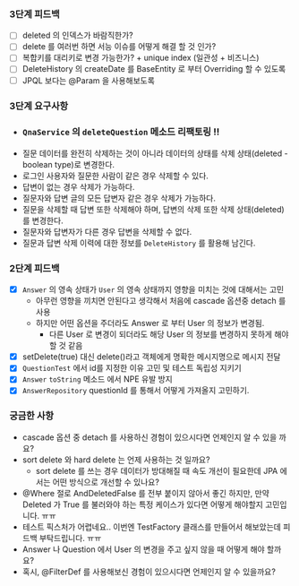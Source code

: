 ### 3단계 피드백

- [ ] deleted 의 인덱스가 바람직한가?
- [ ] delete 를 여러번 하면 서능 이슈를 어떻게 해결 할 것 인가?
- [ ] 복합키를 대리키로 변경 가능한가? + unique index (일관성 + 비즈니스)
- [ ] DeleteHistory 의 createDate 를 BaseEntity 로 부터 Overriding 할 수 있도록
- [ ] JPQL 보다는 @Param 을 사용해보도록

### 3단계 요구사항

- ### `QnaService` 의 `deleteQuestion` 메소드 리팩토링 !!
- 질문 데이터를 완전히 삭제하는 것이 아니라 데이터의 상태를 삭제 상태(deleted - boolean type)로 변경한다.
- 로그인 사용자와 질문한 사람이 같은 경우 삭제할 수 있다.
- 답변이 없는 경우 삭제가 가능하다.
- 질문자와 답변 글의 모든 답변자 같은 경우 삭제가 가능하다.
- 질문을 삭제할 때 답변 또한 삭제해야 하며, 답변의 삭제 또한 삭제 상태(deleted)를 변경한다.
- 질문자와 답변자가 다른 경우 답변을 삭제할 수 없다.
- 질문과 답변 삭제 이력에 대한 정보를 `DeleteHistory` 를 활용해 남긴다.

### 2단계 피드백
- [x] `Answer` 의 영속 상태가 `User` 의 영속 상태까지 영향을 미치는 것에 대해서는 고민
  - 아무런 영향을 끼치면 안된다고 생각해서 처음에 cascade 옵션중 detach 를 사용
  - 하지만 어떤 옵션을 주더라도 Answer 로 부터 User 의 정보가 변경됨.
    - 다른 User 로 변경이 되더라도 해당 User 의 정보를 변경하지 못하게 해야 할 것 같음
- [x] setDelete(true) 대신 delete()라고 객체에게 명확한 메시지명으로 메시지 전달
- [x] `QuestionTest` 에서 id를 지정한 이유 고민 및 테스트 독립성 지키기
- [x] `Answer` `toString` 메소드 에서 NPE 유발 방지
- [x] `AnswerRepository` questionId 를 통해서 어떻게 가져올지 고민하기.

### 궁금한 사항
- cascade 옵션 중 detach 를 사용하신 경험이 있으시다면 언제인지 알 수 있을 까요?
- sort delete 와 hard delete 는 언제 사용하는 것 일까요? 
  - sort delete 를 쓰는 경우 데이터가 방대해질 때 속도 개선이 필요한데 JPA 에서는 어떤 방식으로 개선할 수 있나요?
- @Where 절로 AndDeletedFalse 를 전부 붙이지 않아서 좋긴 하지만, 만약 Deleted 가 True 를 불러와야 하는 특정 케이스가 있다면 어떻게 해야할지 고민입니다. ㅠㅠ
- 테스트 픽스처가 어렵네요.. 이번엔 TestFactory 클래스를 만들어서 해보았는데 피드백 부탁드립니다. ㅠㅠ 
- Answer 나 Question 에서 User 의 변경을 주고 싶지 않을 때 어떻게 해야 할까요?
- 혹시, @FilterDef 를 사용해보신 경험이 있으시다면 언제인지 알 수 있을까요?